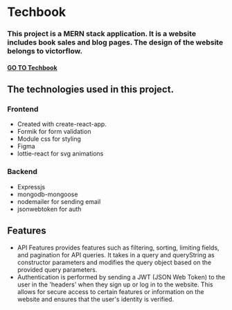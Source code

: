 # Techbook

### This project is a MERN stack application. It is a website  includes book sales and blog pages. The design of the website belongs to victorflow.
#### <a href='https://techbooks.vercel.app/' target='_blank'>GO TO Techbook</a>
## The technologies used in this project.

### Frontend
- Created with create-react-app.
- Formik for form validation
- Module css for styling
- Figma 
- lottie-react for svg animations

### Backend

- Expressjs
- mongodb-mongoose
- nodemailer for sending email
- jsonwebtoken for auth


## Features

- API Features  provides features such as filtering, sorting, limiting fields, and pagination for API queries. It takes in a query and queryString as constructor parameters and modifies the query object based on the provided query parameters. 
- Authentication is performed by sending a JWT (JSON Web Token) to the user in the 'headers' when they sign up or log in to the website. This allows for secure access to certain features or information on the website and ensures that the user's identity is verified.
